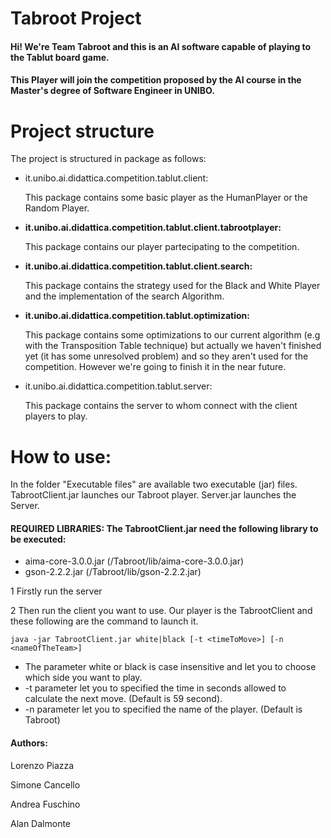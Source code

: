 # Tabroot Project
#### Hi! We're Team Tabroot and this is an AI software capable of playing to the Tablut board game.
#### This Player will join the competition proposed by the AI course in the Master's degree of Software Engineer in UNIBO.



# Project structure

The project is structured in package as follows:

- it.unibo.ai.didattica.competition.tablut.client:

  This package contains some basic player as the HumanPlayer or the Random Player.

- **it.unibo.ai.didattica.competition.tablut.client.tabrootplayer:**

  This package contains our player partecipating to the competition.

- **it.unibo.ai.didattica.competition.tablut.client.search:**

  This package contains the strategy used for the Black and White Player and the implementation of the search Algorithm.

- **it.unibo.ai.didattica.competition.tablut.optimization:**

  This package contains some optimizations to our current algorithm (e.g with the Transposition Table technique) but actually we      haven't finished yet (it has some unresolved problem) and so they aren't used for the competition. However we're going to finish it in the near future.

- it.unibo.ai.didattica.competition.tablut.server:

  This package contains the server to whom connect with the client players to play.



# How to use:

In the folder "Executable files" are available two executable (jar) files.
TabrootClient.jar launches our Tabroot player.
Server.jar launches the Server.

#### **REQUIRED LIBRARIES: The TabrootClient.jar need the following library to be executed:**
- aima-core-3.0.0.jar (/Tabroot/lib/aima-core-3.0.0.jar)
- gson-2.2.2.jar (/Tabroot/lib/gson-2.2.2.jar)


1 Firstly run the server

2 Then run the client you want to use.
Our player is the TabrootClient and these following are the command to launch it.

```
java -jar TabrootClient.jar white|black [-t <timeToMove>] [-n <nameOfTheTeam>]
```

- The parameter white or black is case insensitive and let you to choose which side you want to play.
- -t parameter let you to specified the time in seconds allowed to calculate the next move. (Default is 59 second).
- -n parameter let you to specified the name of the player. (Default is Tabroot)










#### Authors:

Lorenzo Piazza

Simone Cancello

Andrea Fuschino

Alan Dalmonte
